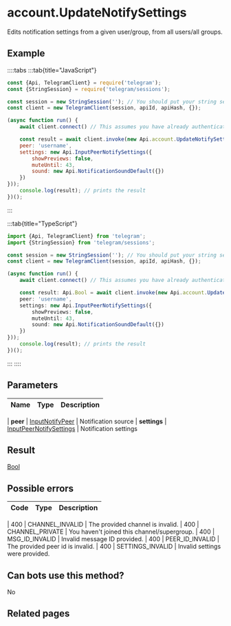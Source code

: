 # account.UpdateNotifySettings

Edits notification settings from a given user/group, from all users/all groups.



## Example

::::tabs
:::tab{title="JavaScript"}
```js
const {Api, TelegramClient} = require('telegram');
const {StringSession} = require('telegram/sessions');

const session = new StringSession(''); // You should put your string session here
const client = new TelegramClient(session, apiId, apiHash, {});

(async function run() {
    await client.connect() // This assumes you have already authenticated with .start()

    const result = await client.invoke(new Api.account.UpdateNotifySettings({
    peer: 'username',
    settings: new Api.InputPeerNotifySettings({
        showPreviews: false,
        muteUntil: 43,
        sound: new Api.NotificationSoundDefault({})
    })
}));
    console.log(result); // prints the result
})();
```
:::

:::tab{title="TypeScript"}
```ts
import {Api, TelegramClient} from 'telegram';
import {StringSession} from 'telegram/sessions';

const session = new StringSession(''); // You should put your string session here
const client = new TelegramClient(session, apiId, apiHash, {});

(async function run() {
    await client.connect() // This assumes you have already authenticated with .start()

    const result: Api.Bool = await client.invoke(new Api.account.UpdateNotifySettings({
    peer: 'username',
    settings: new Api.InputPeerNotifySettings({
        showPreviews: false,
        muteUntil: 43,
        sound: new Api.NotificationSoundDefault({})
    })
}));
    console.log(result); // prints the result
})();
```
:::
::::



## Parameters

| Name | Type | Description |
| :--: | ---- | ----------- |

| **peer** | [InputNotifyPeer](https://core.telegram.org/type/InputNotifyPeer) | Notification source 
| **settings** | [InputPeerNotifySettings](https://core.telegram.org/type/InputPeerNotifySettings) | Notification settings 


## Result

[Bool](https://core.telegram.org/type/Bool)



## Possible errors

| Code | Type | Description |
| :--: | ---- | ----------- |

| 400 | CHANNEL\_INVALID | The provided channel is invalid. 
| 400 | CHANNEL\_PRIVATE | You haven't joined this channel/supergroup. 
| 400 | MSG\_ID\_INVALID | Invalid message ID provided. 
| 400 | PEER\_ID\_INVALID | The provided peer id is invalid. 
| 400 | SETTINGS\_INVALID | Invalid settings were provided. 


## Can bots use this method?

No

## Related pages


